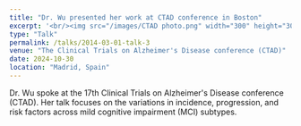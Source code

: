 ```yaml
---
title: "Dr. Wu presented her work at CTAD conference in Boston"
excerpt: '<br/><img src="/images/CTAD photo.png" width="300" height="300">'
type: "Talk"
permalink: /talks/2014-03-01-talk-3
venue: "The Clinical Trials on Alzheimer's Disease conference (CTAD)"
date: 2024-10-30
location: "Madrid, Spain"
---
```


Dr. Wu spoke at the 17th Clinical Trials on Alzheimer's Disease conference (CTAD). Her talk focuses on the variations in incidence, progression, and risk factors across mild cognitive impairment (MCI) subtypes.
